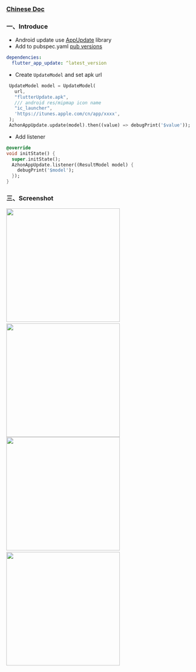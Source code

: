 ### [Chinese Doc](https://github.com/azhon/flutter_app_update/blob/main/README-CN.md)

### 一、Introduce
- Android update use [AppUpdate](https://github.com/azhon/AppUpdate) library
- Add to pubspec.yaml [pub versions](https://pub.dev/packages/flutter_app_update)
```yaml
dependencies:
  flutter_app_update: ^latest_version
```

- Create `UpdateModel` and set apk url

```dart
 UpdateModel model = UpdateModel(
   url,
   "flutterUpdate.apk",
   /// android res/mipmap icon name
   "ic_launcher",
   'https://itunes.apple.com/cn/app/xxxx',
 );
 AzhonAppUpdate.update(model).then((value) => debugPrint('$value'));
```
- Add listener

```dart
@override
void initState() {
  super.initState();
  AzhonAppUpdate.listener((ResultModel model) {
    debugPrint('$model');
  });
}
```

### 三、Screenshot

<img src="https://raw.githubusercontent.com/azhon/FlutterAppUpdate/main/example/img/en/img1.jpg" width="300">　<img src="https://raw.githubusercontent.com/azhon/FlutterAppUpdate/main/example/img/en/img2.jpg" width="300">
<img src="https://raw.githubusercontent.com/azhon/FlutterAppUpdate/main/example/img/en/img3.jpg" width="300">　<img src="https://raw.githubusercontent.com/azhon/FlutterAppUpdate/main/example/img/en/img4.jpg" width="300">

